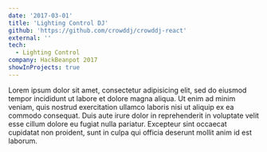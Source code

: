 ```yaml
---
date: '2017-03-01'
title: 'Lighting Control DJ'
github: 'https://github.com/crowddj/crowddj-react'
external: ''
tech:
  - Lighting Control
company: HackBeanpot 2017
showInProjects: true
---
```


Lorem ipsum dolor sit amet, consectetur adipisicing elit, sed do eiusmod
tempor incididunt ut labore et dolore magna aliqua. Ut enim ad minim veniam,
quis nostrud exercitation ullamco laboris nisi ut aliquip ex ea commodo
consequat. Duis aute irure dolor in reprehenderit in voluptate velit esse
cillum dolore eu fugiat nulla pariatur. Excepteur sint occaecat cupidatat non
proident, sunt in culpa qui officia deserunt mollit anim id est laborum.